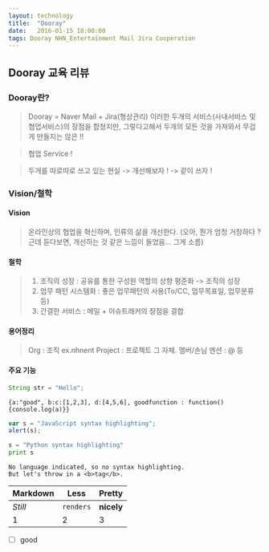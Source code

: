 ```yaml
---
layout: technology
title:  "Dooray"
date:   2016-01-15 18:00:00
tags: Dooray NHN_Entertainment Mail Jira Cooperation
---
```

## Dooray 교육 리뷰

### Dooray란?
> Dooray = Naver Mail + Jira(형상관리)
> 이러한 두개의 서비스(사내서비스 및 협업서비스)의 장점을 합쳤지만, 그렇다고해서 두개의 모든 것을 가져와서 무겁게 만들지는 않은 !!

> 협업 Service !

> 두개를 따로따로 쓰고 있는 현실 -> 개선해보자 ! -> 같이 쓰자 !



### Vision/철학
#### Vision
> 온라인상의 협업을 혁신하며, 인류의 삶을 개선한다.
> (오아, 뭔가 엄청 거창하다 ? 근데 듣다보면, 개선하는 것 같은 느낌이 들었음... 그게 소름)

#### 철학
> 1. 조직의 성장 : 공유를 통한 구성원 역할의 상향 평준화 -> 조직의 성장
> 2. 업무 패턴 시스템화 : 좋은 업무패턴의 사용(To/CC, 업무목표일, 업무분류 등)
> 3. 간결한 서비스 : 메일 + 이슈트래커의 장점을 결합

#### 용어정리
> Org : 조직 ex.nhnent
> Project : 프로젝트 그 자체.
> 멤버/손님
> 멘션 : @ 등

#### 주요 기능
```java
String str = "Hello";
```

```json:prettify
{a:"good", b:c:[1,2,3], d:[4,5,6], goodfunction : function(){console.log(a)}}
```

```javascript
var s = "JavaScript syntax highlighting";
alert(s);
```
 
```python
s = "Python syntax highlighting"
print s
```
 
```
No language indicated, so no syntax highlighting. 
But let's throw in a <b>tag</b>.
```

Markdown | Less | Pretty
--- | --- | ---
*Still* | `renders` | **nicely**
1 | 2 | 3
 
 
 - [ ] good